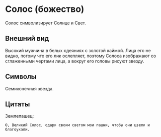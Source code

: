 # Солос (божество)

Солос символизирует Солнце и Свет.

## Внешний вид

Высокий мужчина в белых одеяниях с золотой каймой. Лица его не видно, потому что его лик ослепляет, поэтому Солоса изображают со сглаженными чертами лица, а вокруг его головы рисуют звезду.

## Символы

Семиконечная звезда.

## Цитаты

Землепашец:

```text
О, Великий Солос, одари своим светом мои пашни, чтобы они цвели и благоухали.
```

